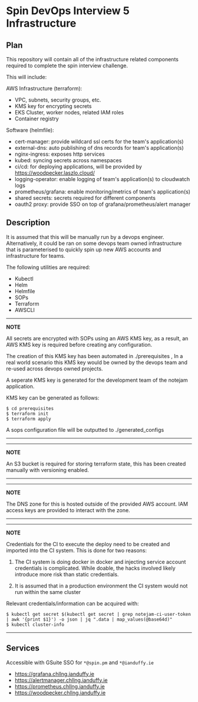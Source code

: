 # Spin DevOps Interview 5 Infrastructure

## Plan

This repository will contain all of the infrastructure related components required to complete the spin interview challenge.

This will include:

AWS Infrastructure (terraform):

 - VPC, subnets, security groups, etc.
 - KMS key for encrypting secrets
 - EKS Cluster, worker nodes, related IAM roles
 - Container registry

Software (helmfile):

 - cert-manager: provide wildcard ssl certs for the team's application(s)
 - external-dns: auto publishing of dns records for team's application(s)
 - nginx-ingress: exposes http services
 - kubed: syncing secrets across namespaces
 - ci/cd: for deploying applications, will be provided by https://woodpecker.laszlo.cloud/
 - logging-operator: enable logging of team's application(s) to cloudwatch logs
 - prometheus/grafana: enable monitoring/metrics of team's application(s)
 - shared secrets: secrets required for different components
 - oauth2 proxy: provide SSO on top of grafana/prometheus/alert manager

## Description

It is assumed that this will be manually run by a devops engineer. Alternatively, it could be ran on some devops team owned infrastructure that is parameterised to quickly spin up new AWS accounts and infrastructure for teams.

The following utilities are required:

 - Kubectl
 - Helm
 - Helmfile
 - SOPs
 - Terraform
 - AWSCLI

---
**NOTE**

All secrets are encrypted with SOPs using an AWS KMS key, as a result, an AWS KMS key is required before creating any configuration. 

The creation of this KMS key has been automated in ./prerequisites , In a real world scenario this KMS key would be
owned by the devops team and re-used across devops owned projects.

A seperate KMS key is generated for the development team of the notejam application.

KMS key can be generated as follows:

```
$ cd prerequisites
$ terraform init
$ terraform apply
```

A sops configuration file will be outputted to ./generated_configs

---

---
**NOTE**

An S3 bucket is required for storing terraform state, this has been created manually with versioning enabled.

---

---
**NOTE**


The DNS zone for this is hosted outside of the provided AWS account. IAM access keys are provided to interact with the zone.

---

---
**NOTE**


Credentials for the CI to execute the deploy need to be created and imported into the CI system.
This is done for two reasons:

1) The CI system is doing docker in docker and injecting service account credentials is complicated. While doable, the hacks
involved likely introduce more risk than static credentials.

2) It is assumed that in a production environment the CI system would not run within the same cluster


Relevant credentials/information can be acquired with:

```
$ kubectl get secret $(kubectl get secret | grep notejam-ci-user-token | awk '{print $1}') -o json | jq ".data | map_values(@base64d)"
$ kubectl cluster-info
```

---


## Services

Accessible with GSuite SSO for `*@spin.pm` and `*@ianduffy.ie`

 - https://grafana.chllng.ianduffy.ie
 - https://alertmanager.chllng.ianduffy.ie
 - https://prometheus.chllng.ianduffy.ie
 - https://woodpecker.chllng.ianduffy.ie
